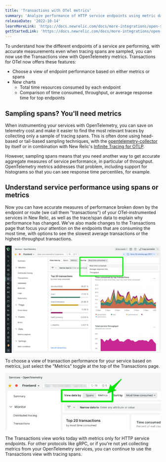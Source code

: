```yaml
---
title: 'Transactions with OTel metrics'
summary: 'Analyze performance of HTTP service endpoints using metric data from OpenTelemetry' 
releaseDate: '2022-10-14'
learnMoreLink: 'https://docs.newrelic.com/docs/more-integrations/open-source-telemetry-integrations/opentelemetry/view-your-data/opentelemetry-transactions-page/'
getStartedLink: 'https://docs.newrelic.com/docs/more-integrations/open-source-telemetry-integrations/opentelemetry/opentelemetry-setup'
---
```

To understand how the different endpoints of a service are performing, with accurate measurements even when tracing spans are sampled, you can now use the Transactions view with OpenTelemetry metrics. Transactions for OTel now offers these features:
- Choose a view of endpoint performance based on either metrics or spans
- New charts
  - Total time resources consumed by each endpoint
  - Comparison of time consumed, throughput, or average response time for top endpoints

## Sampling spans? You'll need metrics
When instrumenting your services with OpenTelemetry, you can save on telemetry cost and make it easier to find the most relevant traces by collecting only a sample of tracing spans. This is often done using head-based or tail-based sampling techniques, with the [opentelemetry-collector](https://github.com/open-telemetry/opentelemetry-specification/blob/main/specification/trace/sdk.md#built-in-samplers) by itself or in combination with New Relic's [Infinite Tracing for OTLP](https://docs.newrelic.com/docs/more-integrations/open-source-telemetry-integrations/opentelemetry/best-practices/opentelemetry-best-practices-traces#infinite-tracing).

However, sampling spans means that you need another way to get accurate aggregate measures of service performance, in particular of throughput. OpenTelemetry metrics addresses that problem, including support for histograms so that you can see response time percentiles, for example.

## Understand service performance using spans or metrics
Now you can have accurate measures of performance broken down by the endpoint or route (we call them "transactions") of your OTel-instrumented services in New Relic, as well as the trace/span data to explain why performance has changed. We've also made changes to the Transactions page that focus your attention on the endpoints that are consuming the most time, with options to see the slowest average transactions or the highest-throughput transactions.

![View of service performance broken down by transaction, showing timeseries charts of time consumed and throughput](./images/otel-txn-metrics-most-time.png "View of service performance broken down by transaction, showing timeseries charts of time consumed and throughput")

To choose a view of transaction performance for your service based on metrics, just select the "Metrics" toggle at the top of the Transactions page.

![Button to switch between using spans or metrics to visualize service endpoint performance, with metrics selected](./images/otel-txn-metrics-toggle.png "Button to switch between using spans or metrics to visualize service endpoint performance, with metrics selected")

The Transactions view works today with metrics only for HTTP service endpoints. For other protocols like gRPC, or if you're not yet collecting metrics from your OpenTelemetry services, you can continue to use the Transactions view with tracing spans.
